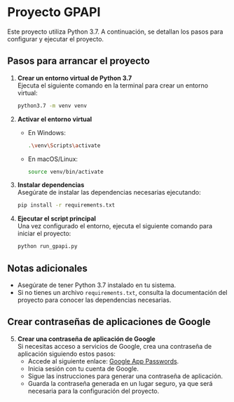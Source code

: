 # Proyecto GPAPI

Este proyecto utiliza Python 3.7. A continuación, se detallan los pasos para configurar y ejecutar el proyecto.

## Pasos para arrancar el proyecto

1. **Crear un entorno virtual de Python 3.7**  
    Ejecuta el siguiente comando en la terminal para crear un entorno virtual:
    ```bash
    python3.7 -m venv venv
    ```

2. **Activar el entorno virtual**  
    - En Windows:
      ```bash
      .\venv\Scripts\activate
      ```
    - En macOS/Linux:
      ```bash
      source venv/bin/activate
      ```

3. **Instalar dependencias**  
    Asegúrate de instalar las dependencias necesarias ejecutando:
    ```bash
    pip install -r requirements.txt
    ```

4. **Ejecutar el script principal**  
    Una vez configurado el entorno, ejecuta el siguiente comando para iniciar el proyecto:
    ```bash
    python run_gpapi.py
    ```

## Notas adicionales
- Asegúrate de tener Python 3.7 instalado en tu sistema.
- Si no tienes un archivo `requirements.txt`, consulta la documentación del proyecto para conocer las dependencias necesarias.
## Crear contraseñas de aplicaciones de Google

5. **Crear una contraseña de aplicación de Google**  
    Si necesitas acceso a servicios de Google, crea una contraseña de aplicación siguiendo estos pasos:  
    - Accede al siguiente enlace: [Google App Passwords](https://myaccount.google.com/u/0/apppasswords?rapt=AEjHL4M3ovyeWlkUURdrF3OEvLbTCho24puGH0IcKXKD1TZlIyrqiovPbgwDJZ81eYGmrO3NFXihcuG4z_nxsUTzqDMt2-UR1LG8Pn7UXRWLlwus0L4Rt0Y&pageId=none).  
    - Inicia sesión con tu cuenta de Google.  
    - Sigue las instrucciones para generar una contraseña de aplicación.  
    - Guarda la contraseña generada en un lugar seguro, ya que será necesaria para la configuración del proyecto.